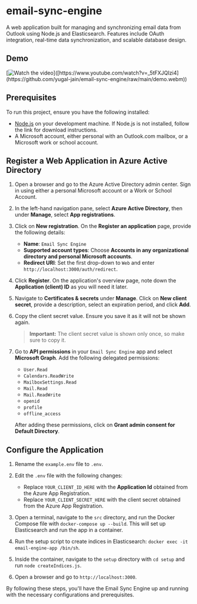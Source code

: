 # email-sync-engine
A web application built for managing and synchronizing email data from Outlook using Node.js and Elasticsearch. Features include OAuth integration, real-time data synchronization, and scalable database design.

## Demo
[![Watch the video]([https://img.youtube.com/vi/_5tFXJQIzi4/0.jpg](https://github.com/yugal-jain/email-sync-engine/raw/main/demo.webm))]([https://www.youtube.com/watch?v=_5tFXJQIzi4](https://github.com/yugal-jain/email-sync-engine/raw/main/demo.webm))

## Prerequisites

To run this project, ensure you have the following installed:

- [Node.js](https://nodejs.org) on your development machine. If Node.js is not installed, follow the link for download instructions.
- A Microsoft account, either personal with an Outlook.com mailbox, or a Microsoft work or school account.


## Register a Web Application in Azure Active Directory

1. Open a browser and go to the Azure Active Directory admin center. Sign in using either a personal Microsoft account or a Work or School Account.
2. In the left-hand navigation pane, select **Azure Active Directory**, then under **Manage**, select **App registrations**.
3. Click on **New registration**. On the **Register an application** page, provide the following details:
   - **Name**: `Email Sync Engine`
   - **Supported account types**: Choose **Accounts in any organizational directory and personal Microsoft accounts**.
   - **Redirect URI**: Set the first drop-down to `Web` and enter `http://localhost:3000/auth/redirect`.
4. Click **Register**. On the application's overview page, note down the **Application (client) ID** as you will need it later.
5. Navigate to **Certificates & secrets** under **Manage**. Click on **New client secret**, provide a description, select an expiration period, and click **Add**.
6. Copy the client secret value. Ensure you save it as it will not be shown again.

   > **Important:** The client secret value is shown only once, so make sure to copy it.

7. Go to **API permissions** in your `Email Sync Engine` app and select **Microsoft Graph**. Add the following delegated permissions:
   - `User.Read`
   - `Calendars.ReadWrite`
   - `MailboxSettings.Read`
   - `Mail.Read`
   - `Mail.ReadWrite`
   - `openid`
   - `profile`
   - `offline_access`

   After adding these permissions, click on **Grant admin consent for Default Directory**.

## Configure the Application

1. Rename the `example.env` file to `.env`.
2. Edit the `.env` file with the following changes:
   - Replace `YOUR_CLIENT_ID_HERE` with the **Application Id** obtained from the Azure App Registration.
   - Replace `YOUR_CLIENT_SECRET_HERE` with the client secret obtained from the Azure App Registration.

3. Open a terminal, navigate to the `src` directory, and run the Docker Compose file with `docker-compose up --build`. This will set up Elasticsearch and run the app in a container.
4. Run the setup script to create indices in Elasticsearch: `docker exec -it email-engine-app /bin/sh`.
5. Inside the container, navigate to the `setup` directory with `cd setup` and run `node createIndices.js`.
6. Open a browser and go to `http://localhost:3000`.

By following these steps, you'll have the Email Sync Engine up and running with the necessary configurations and prerequisites.
